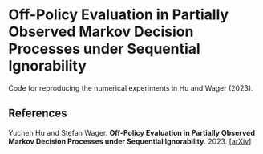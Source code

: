 # Off-Policy Evaluation in Partially Observed Markov Decision Processes under Sequential Ignorability

Code for reproducing the numerical experiments in Hu and Wager (2023).


## References

Yuchen Hu and Stefan Wager. <b>Off-Policy Evaluation in Partially Observed Markov Decision Processes under Sequential Ignorability</b>. 2023. [[arXiv](https://arxiv.org/abs/2110.12343)]
